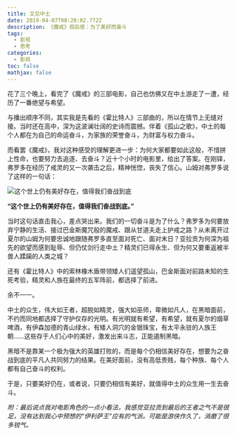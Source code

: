 ```yaml
---
title: 又见中土
date: 2019-04-07T08:20:02.772Z
description: 《魔戒》观后感：为了美好而奋斗
tags:
  - 影视
  - 思考
categories:
  - 影视
toc: false
mathjax: false
---
```

花了三个晚上，看完了《魔戒》的三部电影，自己也仿佛又在中土游走了一遭，经历了一番绝望与希望。

与播出顺序不同，其实我是先看的《霍比特人》三部曲的，所以在情节上无缝对接。当时还在高中，深为这波澜壮阔的史诗而震撼。伴着《孤山之歌》，中土的每个人都在为自己的命运奋斗，为家族的荣誉奋斗，为财富与权力奋斗。

而看罢《魔戒》，我对这种感受的理解更进一步：为何大家都要如此这般，不惜拼上性命，也要努力去追逐、去奋斗？近十个小时的电影里，给出了答案。在刚铎，弗罗多在经历了戒灵的又一次袭击之后，精神恍惚，丧失了信心。山姆对弗罗多说了这样的一句话：

![这个世上仍有美好存在，值得我们奋战到底](https://res.cloudinary.com/dny1wymwm/image/upload/v1557108208/%E9%AD%94%E6%88%92%E6%88%AA%E5%9B%BE_hlxvs7.jpg "电影截图")

**“这个世上仍有美好存在，值得我们奋战到底。”**

当时这句话直击我心，差点哭出来。我们的一切奋斗是为了什么？弗罗多为何要放弃宁静的生活、接过巴金斯魔咒般的魔戒、跟从甘道夫走上护戒之路？从未离开过夏尔的山姆为何要忠诚地跟随弗罗多直至面对死亡、面对末日？亚拉贡为何深为祖先的欲望而感到耻辱、但仍仗剑行走中土？精灵们已得永生、但为何又要重返被半兽人蹂躏的人类之城？

还有《霍比特人》中的索林橡木盾带领矮人们遥望孤山，巴金斯面对前路未知的生死考验，精灵和人族在最终的五军阵前，都选择了前进。

余不一一。

中土的众生，伟大如王者，超脱如精灵，强大如巫师，卑微如凡人，在黑暗面前，不约而同地都选择了守护仅存的光明。有光明就有希望，有希望，就有夏尔的烟草啤酒，有伊森加德的青山绿水，有矮人洞穴的金银珠宝，有太平永驻的人族王朝……这些存于人们心中的美好，激发出来斗志，正能遏制黑暗。

黑暗不是靠某一个极为强大的英雄打败的，而是每个仍相信美好存在，想要为之奋战到底的平凡人共同努力的结果。在美好面前，没有高低贵贱，每个种族、每个人都有自己奋斗的权利。

于是，只要美好仍在，或者说，只要仍相信有美好，就值得中土的众生用一生去奋斗。

_附：最后说点我对电影角色的一点小看法，我感觉亚拉贡到最后的王者之气不是很足，没有达到我心中预想的“伊利萨王”应有的气派。可能是游侠作久了，消磨了很多锐气。_
